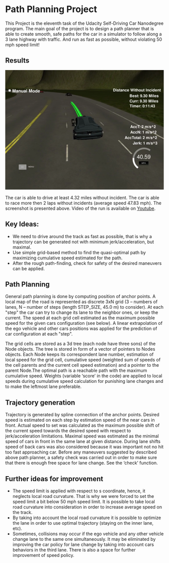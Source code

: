 # Path Planning Project
This Project is the eleventh task of the Udacity Self-Driving Car Nanodegree program. The main goal
of the project is to design a path planner that is able to create smooth, safe paths for the car in a
simulator to follow along a 3 lane highway with traffic. And run as fast as possible, without violating
50 mph speed limit!

## Results

![](readme_img/screen.png)

The car is able to drive at least 4.32 miles without incident.
The car is able to race more then 2 laps without incidents (average speed 47.83 mph). The screenshot is
presented above. Video of the run is available on [Youtube](https://youtu.be/Bh3zmHGpxK0).

## Key Ideas:
* We need to drive around the track as fast as possible, that is why a trajectory can be generated
not with minimum jerk/acceleration, but maximal.
* Use simple grid-based method to find the quasi-optimal path by maximizing cumulative speed
estimated for the path.
* After the rough path-finding, check for safety of the desired maneuvers can be applied.

## Path Planning
General path planning is done by computing position of anchor points. A local map of the road is
represented as discrete 3xN grid (3 – numbers of lanes, N – number of steps (length STEP_SIZE, 45.0
m) to consider). At each "step" the car can try to change its lane to the neighbor ones, or keep the
current. The speed at each grid cell estimated as the maximum possible speed for the given cars
configuration (see below). A linear extrapolation of the ego vehicle and other cars positions was applied
for the prediction of car configuration at each "step".

The grid cells are stored as a 3d tree (each node have three sons) of the Node objects. The tree is stored
in form of a vector of pointers to Nodes objects. Each Node keeps its correspondent lane number,
estimation of local speed for the grid cell, cumulative speed (weighted sum of speeds of the cell parents
and the current cell speed estimation) and a pointer to the parent Node.The optimal path is a reachable path with the maximum cumulative speed. Weights (variable ‘score’ in
the code) are applied to local speeds during cumulative speed calculation for punishing lane changes
and to make the leftmost lane preferable.

## Trajectory generation
Trajectory is generated by spline connection of the anchor points. Desired
speed is estimated on each step by estimation speed of the near cars in front. Actual speed to set was
calculated as the maximum possible shift of the current speed towards the desired speed with respect to
jerk/acceleration limitations. Maximal speed was estimated as the minimal
speed of cars in front in the same lane at given distance. During lane shifts speed of back cars was also
considered because it was important not no hit too fast approaching car.
Before any maneuvers suggested by described above path planner, a safety check was carried out in
order to make sure that there is enough free space for lane change. See the ‘check’ function.

## Further ideas for improvement

* The speed limit is applied with respect to s coordinate, hence, it neglects local road curvature.
That is why we were forced to set the speed limit a bit below 50 mph speed limit. It is possible
to take local road curvature into consideration in order to increase average speed on the track.
* By taking into account the local road curvature it is possible to optimize the lane in order to use
optimal trajectory (staying on the inner lane, etc).
* Sometimes, collisions may occur if the ego vehicle and any other vehicle change lane to the
same one simultaneously. It may be eliminated by improving the car policy for lane change by
taking into account cars behaviors in the third lane. There is also a space for further
improvement of speed policy.

